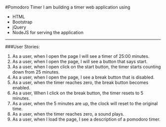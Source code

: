 #Pomodoro Timer
I am building a timer web application using
  - HTML
  - Bootstrap
  - jQuery
  - NodeJS for serving the application

  ---

###User Stories:
  1. As a user, when I open the page I will see a timer of 25:00 minutes.
  2. As a user, when I open the page, I will see a button that says start.
  3. As a user, when I open click on the start button, the timer starts counting down from 25 minutes.
  4. As a user, when I open the page, I see a break button that is disabled.
  5. As a user, when the timer reaches zero, the break button becomes enabled.
  6. As a user, When I click on the break button, the timer resets to 5 minutes.
  7. As a user, when the 5 minutes are up, the clock will reset to the original time.
  8. As a user, when the timer reaches zero, a sound plays.
  9. As a user, when I load the page, I see a description of a pomodoro timer.
